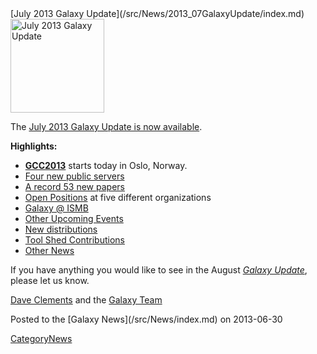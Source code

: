 <div class='newsItemHeader'>[July 2013 Galaxy Update](/src/News/2013_07GalaxyUpdate/index.md)</div>

<div class='right'><a href='/src/GalaxyUpdates/2013_06/index.md'><img src="/src/Images/Logos/GalaxyUpdate200.png" alt="July 2013 Galaxy Update" width=150 /></a></div>

The [July 2013 Galaxy Update is now available](/src/GalaxyUpdates/2013_07/index.md). 

**Highlights:**
* **[GCC2013](/src/Events/GCC2013/index.md)** starts today in Oslo, Norway.
* [Four new public servers](/src/GalaxyUpdates/2013_07/index.md#new-public-servers)
* [A record 53 new papers](/src/GalaxyUpdates/2013_07/index.md#new-papers)
* [Open Positions](/src/GalaxyUpdates/2013_07/index.md#whos-hiring) at five different organizations
* [Galaxy @ ISMB](/src/GalaxyUpdates/2013_07/index.md#ismb--eccb--bosc--ms-sig-2013)
* [Other Upcoming Events](/src/GalaxyUpdates/2013_07/index.md#other-upcoming-events)
* [New distributions](/src/GalaxyUpdates/2013_07/index.md#galaxy-distributions)
* [Tool Shed Contributions](/src/GalaxyUpdates/2013_07/index.md#tool-shed-contributions)
* [Other News](/src/GalaxyUpdates/2013_07/index.md#other-news)

If you have anything you would like to see in the August *[Galaxy Update](/src/GalaxyUpdates/index.md)*, please let us know.

[Dave Clements](/src/DaveClements/index.md) and the [Galaxy Team](/src/GalaxyTeam/index.md)

<div class='newsItemFooter'>Posted to the [Galaxy News](/src/News/index.md) on 2013-06-30 </div>

[CategoryNews](/src/CategoryNews/index.md)
